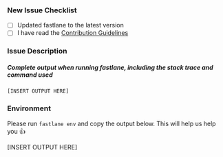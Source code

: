 ### New Issue Checklist

- [ ] Updated fastlane to the latest version
- [ ] I have read the [Contribution Guidelines](https://github.com/fastlane/fastlane/blob/master/CONTRIBUTING.md)

### Issue Description

##### Complete output when running fastlane, including the stack trace and command used

```
[INSERT OUTPUT HERE]
```

### Environment

Please run `fastlane env` and copy the output below. This will help us help you :+1:

[INSERT OUTPUT HERE]
